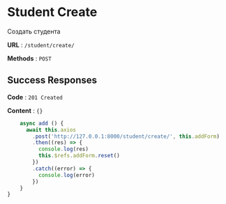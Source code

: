 # Student Create 

Создать студента

**URL** : `/student/create/`

**Methods** : `POST`

## Success Responses

**Code** : `201 Created`

**Content** : `{}`

```javascript
    async add () {
      await this.axios
        .post('http://127.0.0.1:8000/student/create/', this.addForm)
        .then((res) => {
          console.log(res)
          this.$refs.addForm.reset()
        })
        .catch((error) => {
          console.log(error)
        })
    }
}
```